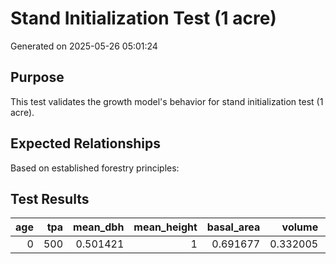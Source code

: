 # Stand Initialization Test (1 acre)
Generated on 2025-05-26 05:01:24

## Purpose
This test validates the growth model's behavior for stand initialization test (1 acre).

## Expected Relationships
Based on established forestry principles:



## Test Results

|   age |   tpa |   mean_dbh |   mean_height |   basal_area |   volume |       ccf |
|------:|------:|-----------:|--------------:|-------------:|---------:|----------:|
|     0 |   500 |   0.501421 |             1 |     0.691677 | 0.332005 | 0.0359734 |
